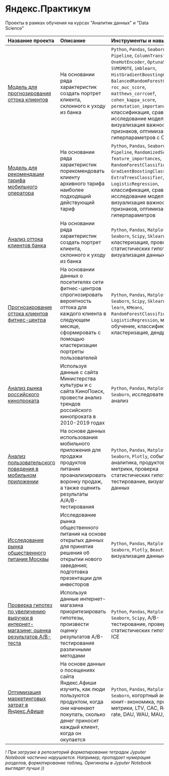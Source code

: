 # Яндекс.Практикум

Проекты в рамках обучения на курсах "Аналитик данных" и "Data Science"

| Название проекта      | Описание              | Инструменты и навыки      |
|:----------------------|:----------------------|:--------------------------|
| [Модель для прогнозирования оттока клиентов](https://github.com/Nanobelka/Yandex_Praktikum/tree/main/bank_churn_multi_models) | На основании ряда характеристик создать портрет клиента, склонного к уходу из банка | `Python`, `Pandas`, `Seaborn`, `Sklearn`, `Pipeline`, `ColumnTransformer`, `OneHotEncoder`, `OptunaSearchCV`, `SVMSMOTE`, `imblearn`, `HistGradientBoostingClassifier`, `BalancedRandomForestClassifier`, `roc_auc_score`, `matthews_corrcoef`, `cohen_kappa_score`, `permutation_importance`, классификация, сравнительное исследование моделей, визуализация важности признаков, оптимизация гиперпараметров с Optuna |
| [Модель для рекомендации тарифа мобильного оператора](https://github.com/Nanobelka/Yandex_Praktikum/tree/main/mobile_tariff_recomendation) | На основании ряда характеристик порекомендовать клиенту архивного тарифа наиболее подходящий действующий тариф | `Python`, `Pandas`, `Seaborn`, `Sklearn`, `Pipeline`, `RandomizedSearchCV`, `feature_importances`, `RandomForestClassifier`, `GradientBoostingClassifier`, `ExtraTreesClassifier`, `LogisticRegression`, классификация, сравнительное исследование моделей, визуализация важности признаков, оптимизация гиперпараметров |
| [Анализ оттока клиентов банка](https://github.com/Nanobelka/Yandex_Praktikum/tree/main/bank_churn) | На основании ряда характеристик создать портрет клиента, склонного к уходу из банка | `Python`, `Pandas`, `Matplotlib`, `Seaborn`, `Scipy`, `Sklearn`, кластеризация, проверка статистических гипотез, визуализация данных |
| [Прогнозирование оттока клиентов фитнес-центра](https://github.com/Nanobelka/Yandex_Praktikum/tree/main/fitness_churn) | На основании данных о посетителях сети фитнес-центров спрогнозировать вероятность оттока для каждого клиента в следующем месяце, сформировать с помощью кластеризации портреты пользователей | `Python`, `Pandas`, `Matplotlib`, `Seaborn`, `Scipy`, `Sklearn`, `Scikit-learn`, `KMeans`, `RandomForestClassifier`, `LogisticRegression`, машинное обучение, классификация, кластеризация, дендрограмма |
| [Анализ рынка российского кинопроката](https://github.com/Nanobelka/Yandex_Praktikum/blob/main/cinema_rental/cinema_rental.ipynb) | Используя данные с сайта Министерства культуры и с сайта КиноПоиск, провести анализ трендов российского кинопроката в 2010-2019 годах  | `Python`, `Pandas`, `Matplotlib`, `Seaborn`, исследовательский анализ |
| [Анализ пользовательского поведения в мобильном приложении](https://github.com/Nanobelka/Yandex_Praktikum/tree/main/AB_test) | На основе данных использования мобильного приложения для продажи продуктов питания проанализировать воронку продаж, а также оценить результаты A/A/B-тестирования | `Python`, `Pandas`, `Matplotlib`, `Seaborn`, `Plotly`, событийная аналитика, продуктовые метрики, проверка статистических гипотез, A/B-тестирование, визуализация данных |
| [Исследование рынка общественного питания Москвы](https://github.com/Nanobelka/Yandex_Praktikum/tree/main/catering) | Исследование рынка общественного питания на основе открытых данных для принятия решения об открытии нового заведения; подготовка презентации для инвесторов | `Python`, `Pandas`, `Matplotlib`, `Seaborn`, `Plotly`, `BeautifulSoup`, визуализация данных, парсинг |
| [Проверка гипотез по увеличению выручки в интернет-магазине; оценка результатов A/B-теста](https://github.com/Nanobelka/Yandex_Praktikum/tree/main/online_shop) | Используя данные интернет-магазина приоритезировать гипотезы, произвести оценку результатов A/B-тестирования различными методами | `Python`, `Pandas`, `Matplotlib`, `Seaborn`, `Scipy`, A/B-тестирование, проверка статистических гипотез, RICE, ICE |
| [Оптимизация маркетинговых затрат в Яндекс.Афише](https://github.com/Nanobelka/Yandex_Praktikum/tree/main/cohort_analysis) | На основе данных о посещениях сайта Яндекс.Афиши изучить, как люди пользуются продуктом, когда они начинают покупать, сколько денег приносит каждый клиент, когда он окупается | `Python`, `Pandas`, `Matplotlib`, `Seaborn`, когортный анализ, юнит-экономика, продуктовые метрики, LTV, CAC, Retention rate, DAU, WAU, MAU, ROMI |


*! При загрузке в репозиторий форматирование тетрадок Jyputer Notebook частично нарушается. Например, пропадает нумерация разделов, форматирование таблиц. Оригиналы в Jyputer Notebook выглядят лучше ))*
